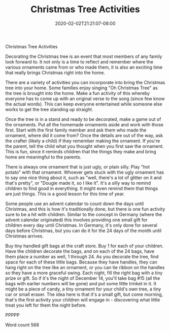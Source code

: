 ﻿---
title: "Christmas Tree Activities"
date: 2020-02-02T21:21:07-08:00
description: "Holiday Games & Activities Tips for Web Success"
featured_image: "/images/Holiday Games & Activities.jpg"
tags: ["Holiday Games & Activities"]
---

Christmas Tree Activities

Decorating the Christmas tree is an event that most members of any family look forward to. It not only is a time to reflect and remember where the various ornaments came from or who made them, it is also an exciting time that really brings Christmas right into the home. 

There are a variety of activities you can incorporate into bring the Christmas tree into your home. Some families enjoy singing "Oh Christmas Tree" as the tree is brought into the home. Make a fun activity of this whereby everyone has to come up with an original verse to the song (since few know the actual words). This can keep everyone entertained while someone else works to get the tree standing up straight. 

Once the tree is in a stand and ready to be decorated, make a game out of the ornaments. Put all the homemade ornaments aside and work with those first. Start with the first family member and ask them who made the ornament, where did it come from? Once the details are out of the way, ask the crafter (likely a child) if they remember making the ornament. If you're the parent, tell the child what you thought when you first saw the ornament. This is fun, since it reminds children that the things they make and bring home are meaningful to the parents. 

There is always one ornament that is just ugly, or plain silly. Play "hot potato" with that ornament. Whoever gets stuck with the ugly ornament has to say one nice thing about it, such as "well, there's a lot of glitter on it and that's pretty", or "Dougie made it, so I like it". It's a silly way to remind children to find good in everything. It might even remind them that things are just things. This is a good lesson for this time of year.

Some people use an advent calendar to count down the days until Christmas, and this is how it's traditionally done, but there is one fun activity sure to be a hit with children. Similar to the concept in Germany (where the advent calendar originated) this involves providing one small gift for children every day until Christmas. In Germany, it's only done for several days before Christmas, but you can do it for the 24 days of the month until Christmas arrives.

Buy tiny handled gift bags at the craft store. Buy 1 for each of your children. Have the children decorate the bags, and on each of the 24 bags, have them place a number as well, 1 through 24. As you decorate the tree, find space for each of these little bags. Because they have handles, they can hang right on the tree like an ornament, or you can tie ribbon on the handles so they have a more graceful swing. Each night, fill the right bag with a tiny prize or gift. So if it's the night of December 14, you'll take bag #15 (all the bags with earlier numbers will be gone) and put some little trinket in it. It might be a piece of candy, a tiny ornament for your child's own tree, a tiny car or small eraser. The idea here is that it's a small gift, but come morning, that's the first activity your children will engage in - discovering what little treat you left for them the night before. 

PPPPP

Word count 568





